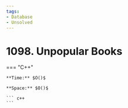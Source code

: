```yaml
---
tags:
- Database
- Unsolved
---
```



# 1098. Unpopular Books

=== "C++"

    **Time:** $O()$

    **Space:** $O()$

    ``` c++
    ```